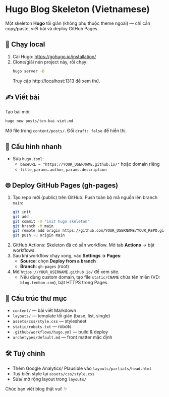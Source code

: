 # Hugo Blog Skeleton (Vietnamese)

Một skeleton **Hugo** tối giản (không phụ thuộc theme ngoài) — chỉ cần copy/paste, viết bài và deploy GitHub Pages.

## 🚀 Chạy local
1. Cài Hugo: https://gohugo.io/installation/
2. Clone/giải nén project này, rồi chạy:
   ```bash
   hugo server -D
   ```
   Truy cập http://localhost:1313 để xem thử.

## ✍️ Viết bài
Tạo bài mới:
```bash
hugo new posts/ten-bai-viet.md
```
Mở file trong `content/posts/`. Đổi `draft: false` để hiển thị.

## 🔧 Cấu hình nhanh
- Sửa `hugo.toml`:
  - `baseURL = "https://YOUR_USERNAME.github.io/"` hoặc domain riêng
  - `title`, `params.author`, `params.description`

## 🌐 Deploy GitHub Pages (gh-pages)
1. Tạo repo mới (public) trên GitHub. Push toàn bộ mã nguồn lên branch `main`:
   ```bash
   git init
   git add .
   git commit -m "init hugo skeleton"
   git branch -M main
   git remote add origin https://github.com/YOUR_USERNAME/YOUR_REPO.git
   git push -u origin main
   ```
2. GitHub Actions: Skeleton đã có sẵn workflow. Mở tab **Actions** -> bật workflows.
3. Sau khi workflow chạy xong, vào **Settings → Pages**:
   - **Source**: chọn **Deploy from a branch**
   - **Branch**: `gh-pages` (root)
4. Mở `https://YOUR_USERNAME.github.io/` để xem site.
   - Nếu dùng custom domain, tạo file `static/CNAME` chứa tên miền (VD: `blog.tenban.com`), bật HTTPS trong Pages.

## 🧩 Cấu trúc thư mục
- `content/` — bài viết Markdown
- `layouts/` — template tối giản (base, list, single)
- `assets/css/style.css` — stylesheet
- `static/robots.txt` — robots
- `.github/workflows/hugo.yml` — build & deploy
- `archetypes/default.md` — front matter mặc định

## 🛠️ Tuỳ chỉnh
- Thêm Google Analytics/ Plausible vào `layouts/partials/head.html`
- Tuỳ biến style tại `assets/css/style.css`
- Sửa/ mở rộng layout trong `layouts/`

Chúc bạn viết blog thật vui! ✨

